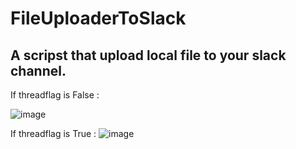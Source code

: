# FileUploaderToSlack

## A scripst that upload local file to your slack channel. 

If threadflag is False :

![image](https://github.com/user-attachments/assets/8c5708b3-7be4-447b-a3ab-d6664b519617)


If threadflag is True : 
![image](https://github.com/user-attachments/assets/33f9a1b7-6d9f-4369-a356-e99c2ef4574c)
